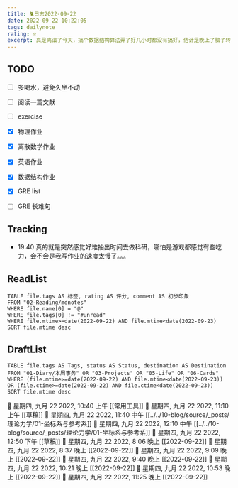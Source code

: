 ```yaml
---
title: 🐈日志2022-09-22
date: 2022-09-22 10:22:05
tags: dailynote
rating: ⭐️
excerpt: 真是离谱了今天，搞个数据结构算法弄了好几小时都没有搞好，估计是晚上了脑子转不过来了QAQ。 然后GRE是差不多凌晨了才开始背，迷迷糊糊背了半小时就睡觉了真是喧q。总结，今天真是过得像是shit一样。
---
```

## TODO
- [ ] 多喝水，避免久坐不动
- [ ] 阅读一篇文献
- [ ] exercise
- [x] 物理作业
- [x] 离散数学作业
- [x] 英语作业
- [x] 数据结构作业
- [x] GRE list
- [ ] GRE 长难句


## Tracking

- 19:40 真的就是突然感觉好难抽出时间去做科研，哪怕是游戏都感觉有些吃力，会不会是我写作业的速度太慢了。。。


## ReadList 
<!--此处显示今日已阅读文献-->
```dataview
TABLE file.tags AS 标签, rating AS 评分, comment AS 初步印象
FROM "02-Reading/mdnotes"
WHERE file.name[0] = "@"
WHERE file.tags[0] != "#unread"
WHERE file.mtime>=date(2022-09-22) AND file.mtime<date(2022-09-23)
SORT file.mtime desc
```

## DraftList
<!--此处显示今日新增或修改的草稿或其它非文献笔记文件-->

```dataview
TABLE file.tags AS Tags, status AS Status, destination AS Destination
FROM "01-Diary/本周事务" OR "03-Projects" OR "05-Life" OR "06-Cards"
WHERE (file.mtime>=date(2022-09-22) AND file.mtime<date(2022-09-23)) OR (file.ctime>=date(2022-09-22) AND file.ctime<date(2022-09-23))
SORT file.mtime desc
```
🍅 星期四, 九月 22 2022, 10:40 上午 [[常用工具]]
🍅 星期四, 九月 22 2022, 11:10 上午 [[草稿]]
🍅 星期四, 九月 22 2022, 11:40 中午 [[../../10-blog/source/_posts/理论力学/01-坐标系与参考系]]
🍅 星期四, 九月 22 2022, 12:10 中午 [[../../10-blog/source/_posts/理论力学/01-坐标系与参考系]]
🍅 星期四, 九月 22 2022, 12:50 下午 [[草稿]]
🍅 星期四, 九月 22 2022, 8:06 晚上 [[2022-09-22]]
🍅 星期四, 九月 22 2022, 8:37 晚上 [[2022-09-22]]
🍅 星期四, 九月 22 2022, 9:09 晚上 [[2022-09-22]]
🍅 星期四, 九月 22 2022, 9:40 晚上 [[2022-09-22]]
🍅 星期四, 九月 22 2022, 10:21 晚上 [[2022-09-22]]
🍅 星期四, 九月 22 2022, 10:53 晚上 [[2022-09-22]]
🍅 星期四, 九月 22 2022, 11:25 晚上 [[2022-09-22]]